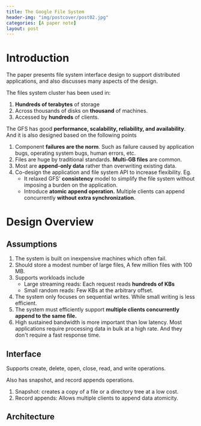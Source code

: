 ```yaml
---
title: The Google File System
header-img: "img/postcover/post02.jpg"
categories: [A paper note]
layout: post
---
```


# Introduction

The paper presents file system interface design to support distributed applications, and also discusses many aspects of the design.

The files system cluster has been used in: 

1. **Hundreds of terabytes** of storage 
2. Across thousands of disks on **thousand** of machines. 
3. Accessed by **hundreds** of clients.

The GFS has good **performance, scalability, reliability, and availability**. And it is also designed based on the following points

1. Component **failures are the norm**.  Such as failure caused by application bugs, operating system bugs, human errors, etc.
2. Files are huge by traditional standards. **Multi-GB files** are common. 
3. Most are **append-only data** rather than overwriting existing data.
4. Co-design the application and file system API to increase flexibility. Eg.
   - It relaxed GFS' **consistency** model to simplify the file system without imposing a burden on the application.
   - Introduce **atomic append operation.** Multiple clients can append concurrently **without extra synchronization**.

# Design Overview

## Assumptions

1. The system is built on inexpensive machines which often fail.
2. Should store a modest number of large files, A few million files with 100 MB.
3. Supports workloads include
   - Large streaming reads: Each request reads **hundreds of KBs**
   - Small random reads: Few KBs at the arbitrary offset.
4. The system only focuses on sequential writes. While small writing is less efficient. 
5. The system must efficiently support **multiple clients concurrently append to the same file.**
6. High sustained bandwidth is more important than low latency. Most applications require processing data in bulk at a high rate. And they don't require a fast response time.

## Interface

Supports create, delete, open, close, read, and write operations. 

Also has snapshot, and record appends operations.

1. Snapshot: creates a copy of a file or a directory tree at a low cost. 
2. Record appends: Allows multiple clients to append data atomicity.

## Architecture





